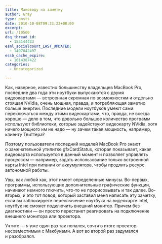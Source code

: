 ```yaml
---
title: Маководу на заметку
author: Gray
type: posts
date: 2010-10-08T09:33:23+00:00
excerpt:
url: /10560
dsq_thread_id:
  - 153144433
esml_socialcount_LAST_UPDATED:
  - 1497042497
essb_cache_expire:
  - 1614387422
categories:
  - Uncategorized

---
```








Как, наверное, известно большинству владельцев MacBook Pro, последние два года эти ноутбуки выпускаются с&nbsp;двумя видеокартами&nbsp;&mdash; встроенная скромная по&nbsp;возможностям и&nbsp;отдельно стоящая NVidia, очень мощная, правда, и&nbsp;потребляющая заметно больше энергии. Последние модели ноутбуков умеют сами переключаться между этими видеокартами, что, правда, не&nbsp;всегда хорошо&nbsp;&mdash; дело в&nbsp;том, что довольно большое количество программ используют библиотеки, которые задействуют видеокарту NVidia, хотя ничего мощного им&nbsp;не&nbsp;надо&nbsp;&mdash; ну&nbsp;зачем такая мощность, например, клиенту Твиттера?

Поэтому пользователи последний моделей MacBook Pro знают о&nbsp;замечательной утилитке gfxCardStatus, которая показывает, какая видеокарта используется в&nbsp;данный момент и&nbsp;позволяет управлять процессом&nbsp;&mdash; например, задать использование только встроенной карты Intel при питании от&nbsp;аккумулятора, чтобы продлить ресурс автономной работы.

Увы, как любой хак, этот имеет определенные минусы. Во-первых, программы, использующие дополнительные графические функции, начинают немного глючить, что-то не&nbsp;прорисовывать и&nbsp;так далее. Во-вторых, и&nbsp;это тот повод, который заставил меня написать эту заметку, если вы&nbsp;заблокируете переключение ноутбука на&nbsp;видеокарте Intel, ноутбук не&nbsp;сможет подключить внешний монитор. Причем без диагностики&nbsp;&mdash; он&nbsp;просто перестанет реагировать на&nbsp;подключение внешнего монитора или проектора.

Учтите&nbsp;&mdash; я&nbsp;уже один раз так попался, сочтя в&nbsp;итоге проектор несовместимым с&nbsp;Макбуками. А&nbsp;вот во&nbsp;второй раз задумался и&nbsp;разобрался.